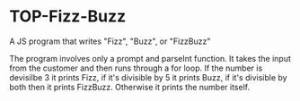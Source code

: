 # TOP-Fizz-Buzz
A JS program that writes "Fizz", "Buzz", or "FizzBuzz"

The program involves only a prompt and parseInt function.
It takes the input from the customer and then runs through a for loop.
If the number is devisilbe 3 it prints Fizz, if it's divisible by 5 it prints Buzz, if it's divisible by both then it prints FizzBuzz.
Otherwise it prints the number itself.
